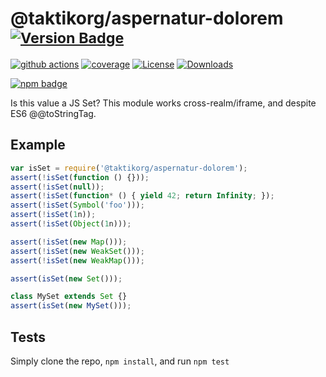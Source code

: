 # @taktikorg/aspernatur-dolorem <sup>[![Version Badge][npm-version-svg]][package-url]</sup>

[![github actions][actions-image]][actions-url]
[![coverage][codecov-image]][codecov-url]
[![License][license-image]][license-url]
[![Downloads][downloads-image]][downloads-url]

[![npm badge][npm-badge-png]][package-url]

Is this value a JS Set? This module works cross-realm/iframe, and despite ES6 @@toStringTag.

## Example

```js
var isSet = require('@taktikorg/aspernatur-dolorem');
assert(!isSet(function () {}));
assert(!isSet(null));
assert(!isSet(function* () { yield 42; return Infinity; });
assert(!isSet(Symbol('foo')));
assert(!isSet(1n));
assert(!isSet(Object(1n)));

assert(!isSet(new Map()));
assert(!isSet(new WeakSet()));
assert(!isSet(new WeakMap()));

assert(isSet(new Set()));

class MySet extends Set {}
assert(isSet(new MySet()));
```

## Tests
Simply clone the repo, `npm install`, and run `npm test`

[package-url]: https://npmjs.org/package/@taktikorg/aspernatur-dolorem
[npm-version-svg]: https://versionbadg.es/inspect-js/@taktikorg/aspernatur-dolorem.svg
[deps-svg]: https://david-dm.org/inspect-js/@taktikorg/aspernatur-dolorem.svg
[deps-url]: https://david-dm.org/inspect-js/@taktikorg/aspernatur-dolorem
[dev-deps-svg]: https://david-dm.org/inspect-js/@taktikorg/aspernatur-dolorem/dev-status.svg
[dev-deps-url]: https://david-dm.org/inspect-js/@taktikorg/aspernatur-dolorem#info=devDependencies
[npm-badge-png]: https://nodei.co/npm/@taktikorg/aspernatur-dolorem.png?downloads=true&stars=true
[license-image]: https://img.shields.io/npm/l/@taktikorg/aspernatur-dolorem.svg
[license-url]: LICENSE
[downloads-image]: https://img.shields.io/npm/dm/@taktikorg/aspernatur-dolorem.svg
[downloads-url]: https://npm-stat.com/charts.html?package=@taktikorg/aspernatur-dolorem
[codecov-image]: https://codecov.io/gh/inspect-js/@taktikorg/aspernatur-dolorem/branch/main/graphs/badge.svg
[codecov-url]: https://app.codecov.io/gh/inspect-js/@taktikorg/aspernatur-dolorem/
[actions-image]: https://img.shields.io/endpoint?url=https://github-actions-badge-u3jn4tfpocch.runkit.sh/inspect-js/@taktikorg/aspernatur-dolorem
[actions-url]: https://github.com/taktikorg/aspernatur-dolorem/actions
